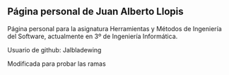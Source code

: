 ## Página personal de Juan Alberto Llopis

Página personal para la asignatura Herramientas y Métodos de Ingeniería del Software, actualmente en 3º de Ingeniería Informática.

Usuario de github: Jalbladewing

Modificada para probar las ramas
